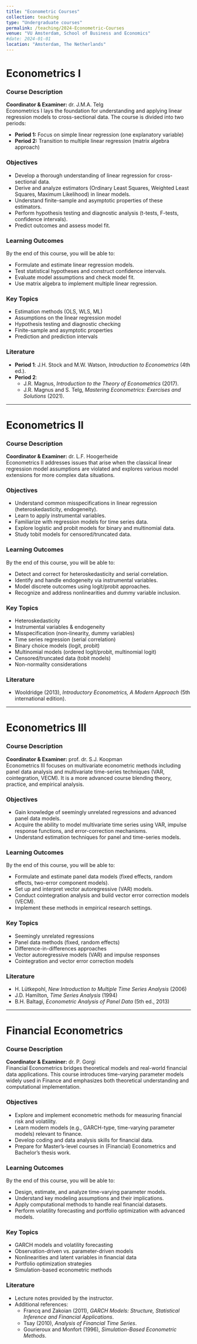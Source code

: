 ```yaml
---
title: "Econometric Courses"
collection: teaching
type: "Undergraduate courses"
permalink: /teaching/2024-Econometric-Courses
venue: "VU Amsterdam, School of Business and Economics"
#date: 2024-01-01
location: "Amsterdam, The Netherlands"
---
```


# Econometrics I
### Course Description 
**Coordinator & Examiner:** dr. J.M.A. Telg  
Econometrics I lays the foundation for understanding and applying linear regression models to cross-sectional data. The course is divided into two periods:  
- **Period 1:** Focus on simple linear regression (one explanatory variable)  
- **Period 2:** Transition to multiple linear regression (matrix algebra approach)  

### Objectives
- Develop a thorough understanding of linear regression for cross-sectional data.  
- Derive and analyze estimators (Ordinary Least Squares, Weighted Least Squares, Maximum Likelihood) in linear models.  
- Understand finite-sample and asymptotic properties of these estimators.  
- Perform hypothesis testing and diagnostic analysis (t-tests, F-tests, confidence intervals).  
- Predict outcomes and assess model fit.

### Learning Outcomes
By the end of this course, you will be able to:
- Formulate and estimate linear regression models.  
- Test statistical hypotheses and construct confidence intervals.  
- Evaluate model assumptions and check model fit.  
- Use matrix algebra to implement multiple linear regression.  

### Key Topics
- Estimation methods (OLS, WLS, ML)  
- Assumptions on the linear regression model  
- Hypothesis testing and diagnostic checking  
- Finite-sample and asymptotic properties  
- Prediction and prediction intervals  

### Literature
- **Period 1**: J.H. Stock and M.W. Watson, *Introduction to Econometrics* (4th ed.).  
- **Period 2**:  
  - J.R. Magnus, *Introduction to the Theory of Econometrics* (2017).  
  - J.R. Magnus and S. Telg, *Mastering Econometrics: Exercises and Solutions* (2021).  

---

# Econometrics II
### Course Description
**Coordinator & Examiner:** dr. L.F. Hoogerheide  
Econometrics II addresses issues that arise when the classical linear regression model assumptions are violated and explores various model extensions for more complex data situations.

### Objectives
- Understand common misspecifications in linear regression (heteroskedasticity, endogeneity).  
- Learn to apply instrumental variables.  
- Familiarize with regression models for time series data.  
- Explore logistic and probit models for binary and multinomial data.  
- Study tobit models for censored/truncated data.

### Learning Outcomes
By the end of this course, you will be able to:
- Detect and correct for heteroskedasticity and serial correlation.  
- Identify and handle endogeneity via instrumental variables.  
- Model discrete outcomes using logit/probit approaches.  
- Recognize and address nonlinearities and dummy variable inclusion.

### Key Topics
- Heteroskedasticity  
- Instrumental variables & endogeneity  
- Misspecification (non-linearity, dummy variables)  
- Time series regression (serial correlation)  
- Binary choice models (logit, probit)  
- Multinomial models (ordered logit/probit, multinomial logit)  
- Censored/truncated data (tobit models)  
- Non-normality considerations  

### Literature
- Wooldridge (2013), *Introductory Econometrics, A Modern Approach* (5th international edition).

---

# Econometrics III
### Course Description
**Coordinator & Examiner:** prof. dr. S.J. Koopman  
Econometrics III focuses on multivariate econometric methods including panel data analysis and multivariate time-series techniques (VAR, cointegration, VECM). It is a more advanced course blending theory, practice, and empirical analysis.

### Objectives
- Gain knowledge of seemingly unrelated regressions and advanced panel data models.  
- Acquire the ability to model multivariate time series using VAR, impulse response functions, and error-correction mechanisms.  
- Understand estimation techniques for panel and time-series models.

### Learning Outcomes
By the end of this course, you will be able to:
- Formulate and estimate panel data models (fixed effects, random effects, two-error component models).  
- Set up and interpret vector autoregressive (VAR) models.  
- Conduct cointegration analysis and build vector error correction models (VECM).  
- Implement these methods in empirical research settings.

### Key Topics
- Seemingly unrelated regressions  
- Panel data methods (fixed, random effects)  
- Difference-in-differences approaches  
- Vector autoregressive models (VAR) and impulse responses  
- Cointegration and vector error correction models  

### Literature
- H. Lütkepohl, *New Introduction to Multiple Time Series Analysis* (2006)  
- J.D. Hamilton, *Time Series Analysis* (1994)  
- B.H. Baltagi, *Econometric Analysis of Panel Data* (5th ed., 2013)  

---

# Financial Econometrics

### Course Description
**Coordinator & Examiner:** dr. P. Gorgi  
Financial Econometrics bridges theoretical models and real-world financial data applications. This course introduces time-varying parameter models widely used in Finance and emphasizes both theoretical understanding and computational implementation.

### Objectives
- Explore and implement econometric methods for measuring financial risk and volatility.  
- Learn modern models (e.g., GARCH-type, time-varying parameter models) relevant to finance.  
- Develop coding and data analysis skills for financial data.  
- Prepare for Master’s-level courses in (Financial) Econometrics and Bachelor’s thesis work.

### Learning Outcomes
By the end of this course, you will be able to:
- Design, estimate, and analyze time-varying parameter models.  
- Understand key modeling assumptions and their implications.  
- Apply computational methods to handle real financial datasets.  
- Perform volatility forecasting and portfolio optimization with advanced models.  

### Key Topics
- GARCH models and volatility forecasting  
- Observation-driven vs. parameter-driven models  
- Nonlinearities and latent variables in financial data  
- Portfolio optimization strategies  
- Simulation-based econometric methods  

### Literature
- Lecture notes provided by the instructor.  
- Additional references:  
  - Francq and Zakoian (2011), *GARCH Models: Structure, Statistical Inference and Financial Applications*.  
  - Tsay (2010), *Analysis of Financial Time Series*.  
  - Gourieroux and Monfort (1996), *Simulation-Based Econometric Methods*.
